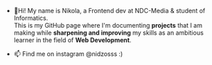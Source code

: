 - 👋Hi!
My name is Nikola, a Frontend dev at NDC-Media & student of Informatics. <br>
This is my GitHub page where I'm documenting <b> projects</b> that I am making while <b>sharpening and improving</b> my skills as an ambitious learner in the field of <b>Web Development</b>.

- 📫 Find me on instagram @nidzosss 
  :) 

<!---
nikolastanin/nikolastanin is a ✨ special ✨ repository because its `README.md` (this file) appears on your GitHub profile.
You can click the Preview link to take a look at your changes.
--->
